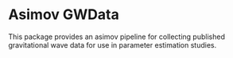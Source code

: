 # Asimov GWData

This package provides an asimov pipeline for collecting published gravitational wave data for use in parameter estimation studies.
